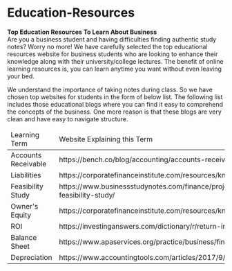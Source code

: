 # Education-Resources
<strong>Top Education Resources To Learn About Business</strong>
<br>
Are you a business student and having difficulties finding authentic study notes? Worry no more! We have carefully selected the top educational resources website for business students who are looking to enhance their knowledge along with their university/college lectures. The benefit of online learning resources is, you can learn anytime you want without even leaving your bed.

We understand the importance of taking notes during class. So we have chosen top websites for students in the form of below list. The following list includes those educational blogs where you can find it easy to comprehend the concepts of the business. One more reason is that these blogs are very clean and have easy to navigate structure.

<table>
<thead>
	<tr>
		<td>Learning Term</td>
		<td>Website Explaining this Term</td>
	</tr>
</thead>
<tbody>
	<tr>
		<td>Accounts Receivable</td>
		<td>https://bench.co/blog/accounting/accounts-receivable/</td>
	</tr>
	<tr>
		<td>Liabilities</td>
		<td>https://corporatefinanceinstitute.com/resources/knowledge/finance/liability/</td>
	</tr>
	<tr>
		<td>Feasibility Study</td>
		<td>https://www.businessstudynotes.com/finance/project-management/types-feasibility-study/</td>
	</tr>
	<tr>
		<td>Owner's Equity</td>
		<td>https://corporatefinanceinstitute.com/resources/knowledge/finance/liability/</td>
	</tr>
	<tr>
		<td>ROI</td>
		<td>https://investinganswers.com/dictionary/r/return-investment-roi/</td>
	</tr>
	<tr>
		<td>Balance Sheet</td>
		<td>https://www.apaservices.org/practice/business/finances/balance-sheet</td>
	</tr>
	<tr>
		<td>Depreciation</td>
		<td>https://www.accountingtools.com/articles/2017/9/20/depreciation</td>
	</tr>
</tbody>
</table>
